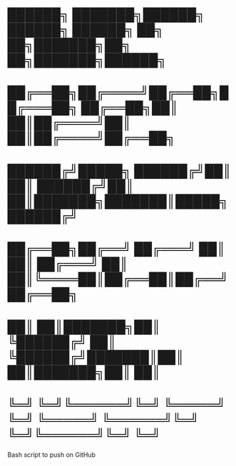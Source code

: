 # ██████╗ ███████╗██████╗  ██████╗     ██████╗ ██╗   ██╗███████╗██╗  ██╗███████╗██████╗ 
# ██╔══██╗██╔════╝██╔══██╗██╔═══██╗    ██╔══██╗██║   ██║██╔════╝██║  ██║██╔════╝██╔══██╗
# ██████╔╝█████╗  ██████╔╝██║   ██║    ██████╔╝██║   ██║███████╗███████║█████╗  ██████╔╝
# ██╔══██╗██╔══╝  ██╔═══╝ ██║   ██║    ██╔═══╝ ██║   ██║╚════██║██╔══██║██╔══╝  ██╔══██╗
# ██║  ██║███████╗██║     ╚██████╔╝    ██║     ╚██████╔╝███████║██║  ██║███████╗██║  ██║
# ╚═╝  ╚═╝╚══════╝╚═╝      ╚═════╝     ╚═╝      ╚═════╝ ╚══════╝╚═╝  ╚═╝╚══════╝╚═╝  ╚═╝
                                                                                      
Bash script to push on GitHub
